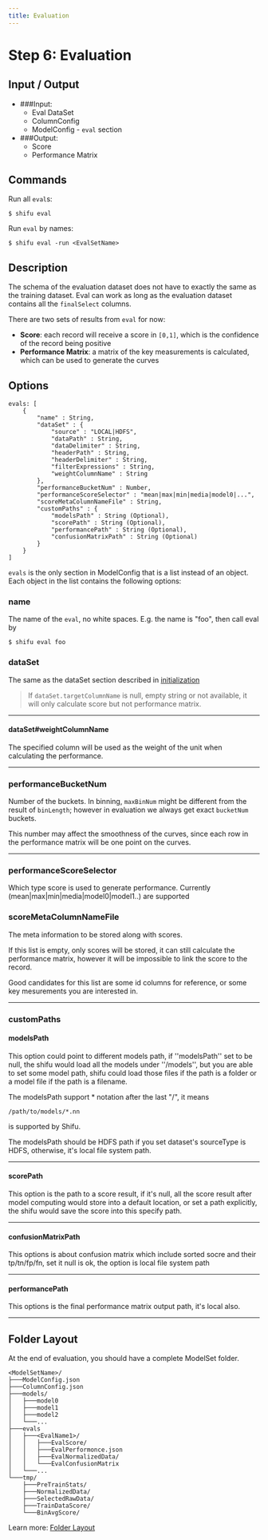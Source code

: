 ```yaml
---
title: Evaluation
---
```


Step 6: Evaluation
==================

Input / Output
--------------

* ###Input: 
    * Eval DataSet
    * ColumnConfig
    * ModelConfig - ``eval`` section
* ###Output:
    * Score
    * Performance Matrix

Commands
--------

Run all ``eval``s:

    $ shifu eval

Run ``eval`` by names:
    
    $ shifu eval -run <EvalSetName>


Description
-----------

The schema of the evaluation dataset does not have to exactly the same as the training dataset. Eval can work as long as the evaluation dataset contains all the ``finalSelect`` columns.


There are two sets of results from ``eval`` for now:

* **Score**: each record will receive a score in ``[0,1]``, which is the confidence of the record being positive
* **Performance Matrix**: a matrix of the key measurements is calculated, which can be used to generate the curves

Options
-------

    evals: [ 
        {
            "name" : String,
            "dataSet" : {
                "source" : "LOCAL|HDFS",
                "dataPath" : String,
                "dataDelimiter" : String,
                "headerPath" : String,
                "headerDelimiter" : String,
                "filterExpressions" : String,
                "weightColumnName" : String
            },
            "performanceBucketNum" : Number,
            "performanceScoreSelector" : "mean|max|min|media|model0|...",
            "scoreMetaColumnNameFile" : String,
            "customPaths" : {
                "modelsPath" : String (Optional),
                "scorePath" : String (Optional),
                "performancePath" : String (Optional),
                "confusionMatrixPath" : String (Optional)
            }
        }
    ]

``evals`` is the only section in ModelConfig that is a list instead of an object. Each object in the list contains the following options:

### name

The name of the ``eval``, no white spaces. E.g. the name is "foo", then call eval by 

    $ shifu eval foo

### dataSet

The same as the dataSet section described in [initialization](/docs/init#initialize-dataset)

> If ``dataSet.targetColumnName`` is null, empty string or not available, it will only calculate score but not performance matrix.

* * *

#### dataSet#weightColumnName

The specified column will be used as the weight of the unit when calculating the performance.

* * *

<!--### bucketOption

Choose which to be used to decide the bucket range. E.g. if ``bucketOption`` is set to ``CU`` and ``bucketNum`` is set to 10, then records start to fell into the 1st bucket until the unit CatchRate reaches 10%(1/10), then the second bucket until 

* CU: CatchRate, Unit
* CX: CatchRate, specified column
* HU: HitRate, Unit
* HX: HitRate, specified column
* AU: ActionRate, Unit
* AX: ActionRate, specified column

* * * -->

### performanceBucketNum

Number of the buckets. In binning, ``maxBinNum`` might be different from the result of ``binLength``; however in evaluation we always get exact ``bucketNum`` buckets.

This number may affect the smoothness of the curves, since each row in the performance matrix will be one point on the curves.

* * *

<!--### saveNormalizedData

Evaluation will load raw data and normalize on the fly so by default there is no normalized evaluation dataset stored, set this option to ``true`` to store the normalized data for verification -->


<!--### extraColumnsInScoreFile -->
### performanceScoreSelector
Which type score is used to generate performance. Currently (mean|max|min|media|model0|model1..) are supported

### scoreMetaColumnNameFile

The meta information to be stored along with scores. 

If this list is empty, only scores will be stored, it can still calculate the performance matrix, however it will be impossible to link the score to the record.

Good candidates for this list are some id columns for reference, or some key mesurements you are interested in.

***

### customPaths

#### modelsPath

This option could point to different models path, if ''modelsPath'' set to be null, the shifu would load all the models under ''<ModelSetName>/models'', but you are able to set some model path, shifu could load those files if the path is a folder or a model file if the path is a filename. 

The modelsPath support * notation after the last "/", it means
    
    /path/to/models/*.nn 

is supported by Shifu.

The modelsPath should be HDFS path if you set dataset's sourceType is HDFS, otherwise, it's local file system path.

***

#### scorePath

This option is the path to a score result, if it's null, all the score result after model computing would store into a default location, or set a path explicitly, the shifu would save the score into this specify path.

***

#### confusionMatrixPath

This options is about confusion matrix which include sorted socre and their tp/tn/fp/fn, set it null is ok, the option is local file system path

***

#### performancePath

This options is the final performance matrix output path, it's local also.

***

Folder Layout
-------------

At the end of evaluation, you should have a complete ModelSet folder.

    <ModelSetName>/
    ├───ModelConfig.json
    ├───ColumnConfig.json
    ├───models/
    │   ├───model0 
    │   ├───model1
    │   ├───model2
    │   └───...
    ├───evals
    │   ├───<EvalName1>/
    │   │   ├───EvalScore/
    │   │   ├───EvalPerformonce.json
    │   │   ├───EvalNormalizedData/
    │   │   └───EvalConfusionMatrix
    │   └───...
    └───tmp/
        ├───PreTrainStats/
        ├───NormalizedData/
        ├───SelectedRawData/
        ├───TrainDataScore/
        └───BinAvgScore/

Learn more: [Folder Layout](/docs/stable/guide/layout)
